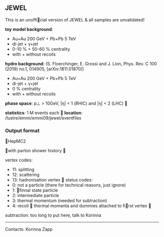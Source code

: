 ## JEWEL

This is an unoffi􏰂cial version of JEWEL & all samples are unvalidated!

**toy model background**:
- Au+Au 200 GeV + Pb+Pb 5 TeV
- di-jet + γ+jet
- 0-10 % + 50-60 % centrality
- with + without recoils

**hydro background**: (S. Floerchinger, E. Grossi and J. Lion, Phys. Rev. C 100 (2019) no.1, 014905, [arXiv:1811.01870])
- Au+Au 200 GeV + Pb+Pb 5 TeV
- di-jet + γ+jet
- 0 % centrality
- with + without recoils

**phase space**: p⊥ > 10GeV, |η| < 1 (RHIC) and |η| < 2 (LHC) 􏰀

**statistics**: 1 M events each
􏰀
**location**: /lustre/emmi/emmi09/jewel/eventfiles

### Output format
􏰀HepMC2

􏰀with parton shower history 􏰀 

vertex codes:
- 11: splitting
- 12: scattering
- 13: hadronisation vertex
􏰀
status codes:
- 0: not a particle (there for technical reasons, just ignore)
- 1: 􏰁finnal state particle
- 2: intermediate particle
- 3: thermal momentum (needed for subtraction)
- 4: recoil
􏰀
thermal momenta and dummies attached to fi􏰁rst vertex 􏰀 

subtraction: too long to put here, talk to Korinna

<hr>

Contacts: Korinna Zapp
